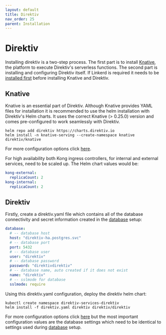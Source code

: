 ```yaml
---
layout: default
title: Direktiv
nav_order: 25
parent: Installation
---
```


# Direktiv

Installing direktiv is a two-step process. The first part is to install [Knative](https://knative.dev), the platform to execute Direktiv's serverless functions. The second part is installing and configuring Direktiv itself. If Linkerd is required it needs to be [installed first](linkerd.md) before installing Knative and Direktiv.

## Knative

Knative is an essential part of Direktiv. Although Knative provides YAML files for installation it is recommended to use the helm installation with Direktiv's Helm charts. It uses the correct Knative (> 0.25.0) version and comes pre-configured to work seamlessly with Direktiv.

```console
helm repo add direktiv https://charts.direktiv.io
helm install -n knative-serving --create-namespace knative direktiv/knative
```

For more configuration options click [here](https://github.com/direktiv/direktiv/tree/main/kubernetes/charts/knative).

For high availability both Kong ingress controllers, for internal and external services, need to be scaled up. The Helm chart values would be:

```yaml
kong-external:
  replicaCount: 2
kong-internal:
  replicaCount: 2
```

## Direktiv

Firstly, create a direktiv.yaml file which contains all of the database connectivity and secret information created in the [database](database.html) setup:
```yaml
database:
  # -- database host
  host: "direktiv-ha.postgres.svc"
  # -- database port
  port: 5432
  # -- database user
  user: "direktiv"
  # -- database password
  password: "direktivdirektiv"
  # -- database name, auto created if it does not exist
  name: "direktiv"
  # -- sslmode for database
  sslmode: require
```

Using this direktiv.yaml configuration, deploy the direktiv helm chart:

```shell
kubectl create namespace direktiv-services-direktiv
helm install -f direktiv.yaml direktiv direktiv/direktiv
```

For more configuration options click [here](https://github.com/direktiv/direktiv/tree/main/kubernetes/charts/direktiv) but the most important configuration values are the database settings which need to be identical to settings used during [database](database.html) setup.
